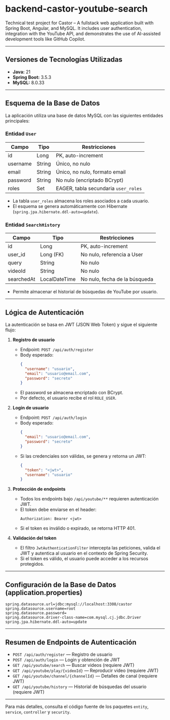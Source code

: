 # backend-castor-youtube-search
Technical test project for Castor – A fullstack web application built with Spring Boot, Angular, and MySQL. It includes user authentication, integration with the YouTube API, and demonstrates the use of AI-assisted development tools like GitHub Copilot.

---

## Versiones de Tecnologías Utilizadas

- **Java:** 21
- **Spring Boot:** 3.5.3
- **MySQL:** 8.0.33

---

## Esquema de la Base de Datos

La aplicación utiliza una base de datos MySQL con las siguientes entidades principales:

### Entidad `User`
| Campo      | Tipo     | Restricciones                |
|------------|----------|------------------------------|
| id         | Long     | PK, auto-increment           |
| username   | String   | Único, no nulo               |
| email      | String   | Único, no nulo, formato email|
| password   | String   | No nulo (encriptado BCrypt)  |
| roles      | Set<String> | EAGER, tabla secundaria `user_roles` |

- La tabla `user_roles` almacena los roles asociados a cada usuario.
- El esquema se genera automáticamente con Hibernate (`spring.jpa.hibernate.ddl-auto=update`).

### Entidad `SearchHistory`
| Campo      | Tipo           | Restricciones                |
|------------|----------------|------------------------------|
| id         | Long           | PK, auto-increment           |
| user_id    | Long (FK)      | No nulo, referencia a User   |
| query      | String         | No nulo                      |
| videoId    | String         | No nulo                      |
| searchedAt | LocalDateTime  | No nulo, fecha de la búsqueda|

- Permite almacenar el historial de búsquedas de YouTube por usuario.

---

## Lógica de Autenticación

La autenticación se basa en JWT (JSON Web Token) y sigue el siguiente flujo:

1. **Registro de usuario**
   - Endpoint: `POST /api/auth/register`
   - Body esperado:
     ```json
     {
       "username": "usuario",
       "email": "usuario@email.com",
       "password": "secreto"
     }
     ```
   - El password se almacena encriptado con BCrypt.
   - Por defecto, el usuario recibe el rol `ROLE_USER`.

2. **Login de usuario**
   - Endpoint: `POST /api/auth/login`
   - Body esperado:
     ```json
     {
       "email": "usuario@email.com",
       "password": "secreto"
     }
     ```
   - Si las credenciales son válidas, se genera y retorna un JWT:
     ```json
     {
       "token": "<jwt>",
       "username": "usuario"
     }
     ```

3. **Protección de endpoints**
   - Todos los endpoints bajo `/api/youtube/**` requieren autenticación JWT.
   - El token debe enviarse en el header:
     ```
     Authorization: Bearer <jwt>
     ```
   - Si el token es inválido o expirado, se retorna HTTP 401.

4. **Validación del token**
   - El filtro `JwtAuthenticationFilter` intercepta las peticiones, valida el JWT y autentica al usuario en el contexto de Spring Security.
   - Si el token es válido, el usuario puede acceder a los recursos protegidos.

---

## Configuración de la Base de Datos (application.properties)

```
spring.datasource.url=jdbc:mysql://localhost:3308/castor
spring.datasource.username=root
spring.datasource.password=
spring.datasource.driver-class-name=com.mysql.cj.jdbc.Driver
spring.jpa.hibernate.ddl-auto=update
```

---

## Resumen de Endpoints de Autenticación

- `POST /api/auth/register` — Registro de usuario
- `POST /api/auth/login` — Login y obtención de JWT
- `GET /api/youtube/search` — Buscar videos (requiere JWT)
- `GET /api/youtube/play/{videoId}` — Reproducir video (requiere JWT)
- `GET /api/youtube/channel/{channelId}` — Detalles de canal (requiere JWT)
- `GET /api/youtube/history` — Historial de búsquedas del usuario (requiere JWT)

---

Para más detalles, consulta el código fuente de los paquetes `entity`, `service`, `controller` y `security`.
